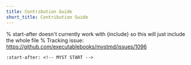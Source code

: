 ```yaml
---
title: Contribution Guide
short_title: Contribution Guide
---
```


% start-after doesn't currently work with {include} so this will just include the whole file
% Tracking issue: https://github.com/executablebooks/mystmd/issues/1096
```{include} ../CONTRIBUTING.md
:start-after: <!-- MYST START -->
```